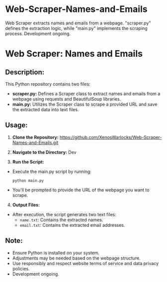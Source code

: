 # Web-Scraper-Names-and-Emails
Web Scraper extracts names and emails from a webpage. "scraper.py" defines the extraction logic, while "main.py" implements the scraping process. Development ongoing.

# Web Scraper: Names and Emails

## Description:

This Python repository contains two files:

- **scraper.py:** Defines a Scraper class to extract names and emails from a webpage using requests and BeautifulSoup libraries.
- **main.py:** Utilizes the Scraper class to scrape a provided URL and save the extracted data into text files.

## Usage:

1. **Clone the Repository:** https://github.com/XenosWarlocks/Web-Scraper-Names-and-Emails.git

2. **Navigate to the Directory:** Dev

3. **Run the Script:**
- Execute the main.py script by running:
  ```
  python main.py
  ```
- You'll be prompted to provide the URL of the webpage you want to scrape.

4. **Output Files:**
- After execution, the script generates two text files:
  - `name.txt`: Contains the extracted names.
  - `email.txt`: Contains the extracted email addresses.

## Note:
- Ensure Python is installed on your system.
- Adjustments may be needed based on the webpage structure.
- Use responsibly and respect website terms of service and data privacy policies.
- Development ongoing.
